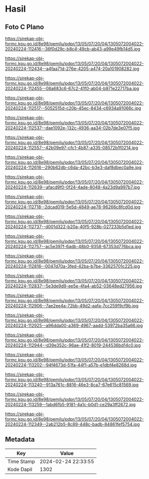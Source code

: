 # Hasil

## Foto C Plano

https://sirekap-obj-formc.kpu.go.id/8e98/pemilu/pdpr/13/05/07/20/04/1305072004022-20240224-112416--36f0d29c-b8c4-49cb-ab43-a99e49fb14d5.jpg

https://sirekap-obj-formc.kpu.go.id/8e98/pemilu/pdpr/13/05/07/20/04/1305072004022-20240224-112434--a4faa71d-276e-4205-a474-20a101908282.jpg

https://sirekap-obj-formc.kpu.go.id/8e98/pemilu/pdpr/13/05/07/20/04/1305072004022-20240224-112455--08a683c6-67c2-41f0-ab04-b971e22717ba.jpg

https://sirekap-obj-formc.kpu.go.id/8e98/pemilu/pdpr/13/05/07/20/04/1305072004022-20240224-112517--5052515d-c20b-45ec-8434-c6934a91066c.jpg

https://sirekap-obj-formc.kpu.go.id/8e98/pemilu/pdpr/13/05/07/20/04/1305072004022-20240224-112537--dae1092e-132c-4936-aa34-02b7de3e07f5.jpg

https://sirekap-obj-formc.kpu.go.id/8e98/pemilu/pdpr/13/05/07/20/04/1305072004022-20240224-112557--42b09e97-cfc1-4b87-a335-08572b1f0214.jpg

https://sirekap-obj-formc.kpu.go.id/8e98/pemilu/pdpr/13/05/07/20/04/1305072004022-20240224-112616--290b62db-c6da-42bc-b3e3-daf8dbec0a9e.jpg

https://sirekap-obj-formc.kpu.go.id/8e98/pemilu/pdpr/13/05/07/20/04/1305072004022-20240224-112639--afacd9f0-0f24-4ade-8048-4a23d9a997b7.jpg

https://sirekap-obj-formc.kpu.go.id/8e98/pemilu/pdpr/13/05/07/20/04/1305072004022-20240224-112718--2dcad019-5e5d-4849-ae78-96266c8fcd0d.jpg

https://sirekap-obj-formc.kpu.go.id/8e98/pemilu/pdpr/13/05/07/20/04/1305072004022-20240224-112737--d001d322-b20a-40f5-928b-027233b5d1ed.jpg

https://sirekap-obj-formc.kpu.go.id/8e98/pemilu/pdpr/13/05/07/20/04/1305072004022-20240224-112757--ac5e397f-6adb-48b0-9358-67353d776bca.jpg

https://sirekap-obj-formc.kpu.go.id/8e98/pemilu/pdpr/13/05/07/20/04/1305072004022-20240224-112816--0047d70a-3fed-42ba-b7be-33625701c225.jpg

https://sirekap-obj-formc.kpu.go.id/8e98/pemilu/pdpr/13/05/07/20/04/1305072004022-20240224-112837--5e3de9d9-ee5e-4fa4-ab52-03648ed27956.jpg

https://sirekap-obj-formc.kpu.go.id/8e98/pemilu/pdpr/13/05/07/20/04/1305072004022-20240224-112906--7ae2ee4a-72bb-49d2-aafa-7cc259f9cf9b.jpg

https://sirekap-obj-formc.kpu.go.id/8e98/pemilu/pdpr/13/05/07/20/04/1305072004022-20240224-112925--a96dda00-a369-4967-aadd-53972ba35a66.jpg

https://sirekap-obj-formc.kpu.go.id/8e98/pemilu/pdpr/13/05/07/20/04/1305072004022-20240224-112944--d39e352c-96ae-41f2-8019-244536bd14c0.jpg

https://sirekap-obj-formc.kpu.go.id/8e98/pemilu/pdpr/13/05/07/20/04/1305072004022-20240224-113202--94f4673d-51fa-44f1-a57b-e1dbf4e8268d.jpg

https://sirekap-obj-formc.kpu.go.id/8e98/pemilu/pdpr/13/05/07/20/04/1305072004022-20240224-113240--913a761c-8816-46e3-8ca7-67e615c81569.jpg

https://sirekap-obj-formc.kpu.go.id/8e98/pemilu/pdpr/13/05/07/20/04/1305072004022-20240224-113259--1abd6fb5-9181-4a1c-b0d1-ce29a3ff2672.jpg

https://sirekap-obj-formc.kpu.go.id/8e98/pemilu/pdpr/13/05/07/20/04/1305072004022-20240224-112349--2ab212b5-8c89-448c-badb-84861fef5754.jpg


## Metadata

| Key        | Value               |
| ---------- | ------------------- |
| Time Stamp | 2024-02-24 22:33:55 |
| Kode Dapil | 1302                |



